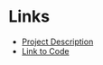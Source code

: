 # Links
* [Project Description](https://github.com/Brandt-moreThan4/UT-Projects/blob/master/Finance/Security_Market_Line/BA%20692%20(Fall%202021)%20-%20HOMEWORK%20PROJECT%201.pdf)
* [Link to Code](https://github.com/Brandt-moreThan4/UT-Projects/blob/master/Finance/Stock_Splits/empirical_hw2.ipynb)